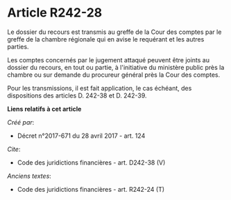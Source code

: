 # Article R242-28

Le dossier du recours est transmis au greffe de la Cour des comptes par le greffe de la chambre régionale qui en avise le
requérant et les autres parties. 

Les comptes concernés par le jugement attaqué peuvent être joints au dossier du recours, en tout ou partie, à l'initiative du
ministère public près la chambre ou sur demande du procureur général près la Cour des comptes. 

Pour les transmissions, il est fait application, le cas échéant, des dispositions des articles D. 242-38 et D. 242-39.

**Liens relatifs à cet article**

_Créé par_:

  - Décret n°2017-671 du 28 avril 2017 - art. 124

_Cite_:

  - Code des juridictions financières - art. D242-38 (V)

_Anciens textes_:

  - Code des juridictions financières - art. R242-24 (T)

